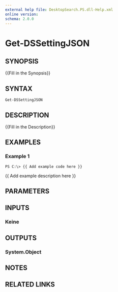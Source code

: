 ```yaml
---
external help file: DesktopSearch.PS.dll-Help.xml
online version: 
schema: 2.0.0
---
```


# Get-DSSettingJSON

## SYNOPSIS
{{Fill in the Synopsis}}

## SYNTAX

```
Get-DSSettingJSON
```

## DESCRIPTION
{{Fill in the Description}}

## EXAMPLES

### Example 1
```
PS C:\> {{ Add example code here }}
```

{{ Add example description here }}

## PARAMETERS

## INPUTS

### Keine

## OUTPUTS

### System.Object

## NOTES

## RELATED LINKS

